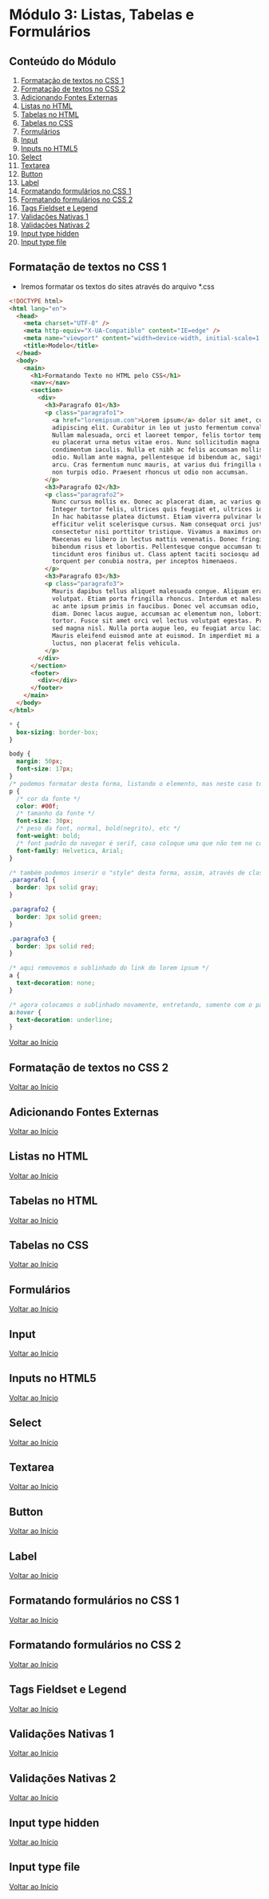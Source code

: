 # Módulo 3: Listas, Tabelas e Formulários

## Conteúdo do Módulo

1. [Formatação de textos no CSS 1](#formatação-de-textos-no-CSS-1)
2. [Formatação de textos no CSS 2](#formatação-de-textos-no-CSS-2)
3. [Adicionando Fontes Externas](#adicionando-fontes-externas)
4. [Listas no HTML](#listas-no-html)
5. [Tabelas no HTML](#tabelas-no-html)
6. [Tabelas no CSS](#tabelas-no-css)
7. [Formulários](#formulários)
8. [Input](#input)
9. [Inputs no HTML5](#inputs-no-html5)
10. [Select](#select)
11. [Textarea](#textarea)
12. [Button](#button)
13. [Label](#label)
14. [Formatando formulários no CSS 1](#formatando-formulários-no-css-1)
15. [Formatando formulários no CSS 2](#ormatando-formulários-no-css-1)
16. [Tags Fieldset e Legend](#tags-fieldset-e-legend)
17. [Validações Nativas 1](#validações-nativas-1)
18. [Validações Nativas 2](#validações-nativas-2)
19. [Input type hidden](#input-type-hidden)
20. [Input type file](#input-type-file)

## Formatação de textos no CSS 1

- Iremos formatar os textos do sites através do arquivo \*.css

```html
<!DOCTYPE html>
<html lang="en">
  <head>
    <meta charset="UTF-8" />
    <meta http-equiv="X-UA-Compatible" content="IE=edge" />
    <meta name="viewport" content="width=device-width, initial-scale=1.0" />
    <title>Modelo</title>
  </head>
  <body>
    <main>
      <h1>Formatando Texto no HTML pelo CSS</h1>
      <nav></nav>
      <section>
        <div>
          <h3>Paragrafo 01</h3>
          <p class="paragrafo1">
            <a href="loremipsum.com">Lorem ipsum</a> dolor sit amet, consectetur
            adipiscing elit. Curabitur in leo ut justo fermentum convallis.
            Nullam malesuada, orci et laoreet tempor, felis tortor tempor purus,
            eu placerat urna metus vitae eros. Nunc sollicitudin magna ut
            condimentum iaculis. Nulla et nibh ac felis accumsan mollis vitae ut
            odio. Nullam ante magna, pellentesque id bibendum ac, sagittis ac
            arcu. Cras fermentum nunc mauris, at varius dui fringilla ut. Nulla
            non turpis odio. Praesent rhoncus ut odio non accumsan.
          </p>
          <h3>Paragrafo 02</h3>
          <p class="paragrafo2">
            Nunc cursus mollis ex. Donec ac placerat diam, ac varius quam.
            Integer tortor felis, ultrices quis feugiat et, ultrices id lacus.
            In hac habitasse platea dictumst. Etiam viverra pulvinar leo, vitae
            efficitur velit scelerisque cursus. Nam consequat orci justo, a
            consectetur nisi porttitor tristique. Vivamus a maximus orci.
            Maecenas eu libero in lectus mattis venenatis. Donec fringilla
            bibendum risus et lobortis. Pellentesque congue accumsan turpis, in
            tincidunt eros finibus ut. Class aptent taciti sociosqu ad litora
            torquent per conubia nostra, per inceptos himenaeos.
          </p>
          <h3>Paragrafo 03</h3>
          <p class="paragrafo3">
            Mauris dapibus tellus aliquet malesuada congue. Aliquam erat
            volutpat. Etiam porta fringilla rhoncus. Interdum et malesuada fames
            ac ante ipsum primis in faucibus. Donec vel accumsan odio, in porta
            diam. Donec lacus augue, accumsan ac elementum non, lobortis a
            tortor. Fusce sit amet orci vel lectus volutpat egestas. Praesent
            sed magna nisl. Nulla porta augue leo, eu feugiat arcu lacinia non.
            Mauris eleifend euismod ante at euismod. In imperdiet mi a orci
            luctus, non placerat felis vehicula.
          </p>
        </div>
      </section>
      <footer>
        <div></div>
      </footer>
    </main>
  </body>
</html>
```

```css
* {
  box-sizing: border-box;
}

body {
  margin: 50px;
  font-size: 17px;
}
/* podemos formatar desta forma, listando o elemento, mas neste caso todos os elemento "p" receberam os mesmo "styles" */
p {
  /* cor da fonte */
  color: #00f;
  /* tamanho da fonte */
  font-size: 30px;
  /* peso da font, normal, bold(negrito), etc */
  font-weight: bold;
  /* font padrão do navegor é serif, caso coloque uma que não tem no computador do usário */
  font-family: Helvetica, Arial;
}

/* também podemos inserir o "style" desta forma, assim, através de classes, desta forma podemos inserir "styles" diferentes para elementos do mesmo nome. */
.paragrafo1 {
  border: 3px solid gray;
}

.paragrafo2 {
  border: 3px solid green;
}

.paragrafo3 {
  border: 3px solid red;
}

/* aqui removemos o sublinhado do link do lorem ipsum */
a {
  text-decoration: none;
}

/* agora colocamos o sublinhado novamente, entretando, somente com o passar do mouse */
a:hover {
  text-decoration: underline;
}
```

[Voltar ao Início](#Conteúdo-do-Módulo)

## Formatação de textos no CSS 2

[Voltar ao Início](#Conteúdo-do-Módulo)

## Adicionando Fontes Externas

[Voltar ao Início](#Conteúdo-do-Módulo)

## Listas no HTML

[Voltar ao Início](#Conteúdo-do-Módulo)

## Tabelas no HTML

[Voltar ao Início](#Conteúdo-do-Módulo)

## Tabelas no CSS

[Voltar ao Início](#Conteúdo-do-Módulo)

## Formulários

[Voltar ao Início](#Conteúdo-do-Módulo)

## Input

[Voltar ao Início](#Conteúdo-do-Módulo)

## Inputs no HTML5

[Voltar ao Início](#Conteúdo-do-Módulo)

## Select

[Voltar ao Início](#Conteúdo-do-Módulo)

## Textarea

[Voltar ao Início](#Conteúdo-do-Módulo)

## Button

[Voltar ao Início](#Conteúdo-do-Módulo)

## Label

[Voltar ao Início](#Conteúdo-do-Módulo)

## Formatando formulários no CSS 1

[Voltar ao Início](#Conteúdo-do-Módulo)

## Formatando formulários no CSS 2

[Voltar ao Início](#Conteúdo-do-Módulo)

## Tags Fieldset e Legend

[Voltar ao Início](#Conteúdo-do-Módulo)

## Validações Nativas 1

[Voltar ao Início](#Conteúdo-do-Módulo)

## Validações Nativas 2

[Voltar ao Início](#Conteúdo-do-Módulo)

## Input type hidden

[Voltar ao Início](#Conteúdo-do-Módulo)

## Input type file

[Voltar ao Início](#Conteúdo-do-Módulo)
